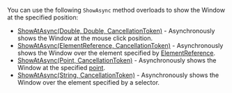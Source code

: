 You can use the following `ShowAsync` method overloads to show the Window at the specified position:

* [ShowAtAsync(Double, Double, CancellationToken)](https://docs.devexpress.com/Blazor/DevExpress.Blazor.DxWindow.ShowAtAsync(System.Double-System.Double-System.Threading.CancellationToken)) - Asynchronously shows the Window at the mouse click position.
* [ShowAtAsync(ElementReference, CancellationToken)](https://docs.devexpress.com/Blazor/DevExpress.Blazor.DxWindow.ShowAtAsync(Microsoft.AspNetCore.Components.ElementReference-System.Threading.CancellationToken)) - Asynchronously shows the Window over the element specified by [ElementReference](https://learn.microsoft.com/en-us/dotnet/api/microsoft.aspnetcore.components.elementreference?view=aspnetcore-6.0).
* [ShowAtAsync(Point, CancellationToken)](https://docs.devexpress.com/Blazor/DevExpress.Blazor.DxWindow.ShowAtAsync(System.Drawing.Point-System.Threading.CancellationToken)) - Asynchronously shows the Window at the specified [point](System.Drawing.Point).
* [ShowAtAsync(String, CancellationToken)](https://docs.devexpress.com/Blazor/DevExpress.Blazor.DxWindow.ShowAtAsync(System.String-System.Threading.CancellationToken)) - Asynchronously shows the Window over the element specified by a selector.
